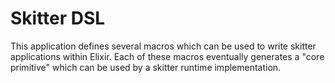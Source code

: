 # Skitter DSL

This application defines several macros which can be used to write skitter applications within Elixir.
Each of these macros eventually generates a "core primitive" which can be used by a skitter runtime implementation.
